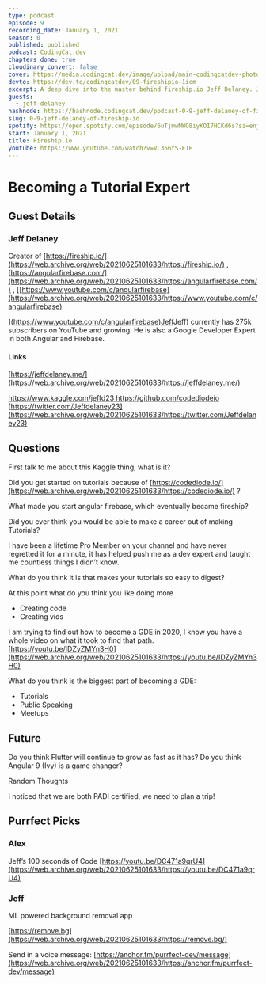 ```yaml
---
type: podcast
episode: 9
recording_date: January 1, 2021
season: 0
published: published
podcast: CodingCat.dev
chapters_done: true
cloudinary_convert: false
cover: https://media.codingcat.dev/image/upload/main-codingcatdev-photo/s3aphcb0oolagf7lxwqs.png
devto: https://dev.to/codingcatdev/09-fireshipio-1icm
excerpt: A deep dive into the master behind fireship.io Jeff Delaney. Jeff explains how he makes such great tutorials.
guests:
  - jeff-delaney
hashnode: https://hashnode.codingcat.dev/podcast-0-9-jeff-delaney-of-fireship-io
slug: 0-9-jeff-delaney-of-fireship-io
spotify: https://open.spotify.com/episode/6uTjmwNWG8iyKOI7HCKd6s?si=enjRh1GmTS-aS1UKfBjdYg
start: January 1, 2021
title: Fireship.io
youtube: https://www.youtube.com/watch?v=VL366tS-ETE
---
```


# Becoming a Tutorial Expert

## Guest Details

### Jeff Delaney

Creator of [https://fireship.io/](https://web.archive.org/web/20210625101633/https://fireship.io/) , [https://angularfirebase.com/](https://web.archive.org/web/20210625101633/https://angularfirebase.com/) , \[[https://www.youtube.com/c/angularfirebase](https://web.archive.org/web/20210625101633/https://www.youtube.com/c/angularfirebase)

\]([https://www.youtube.com/c/angularfirebase)Jeff](https://web.archive.org/web/20210625101633/https://www.youtube.com/c/angularfirebase)Jeff) currently has 275k subscribers on YouTube and growing. He is also a Google Developer Expert in both Angular and Firebase.

#### Links

[https://jeffdelaney.me/](https://web.archive.org/web/20210625101633/https://jeffdelaney.me/)

[https://www.kaggle.com/jeffd23
](https://web.archive.org/web/20210625101633/https://www.kaggle.com/jeffd23)[https://github.com/codediodeio
](https://web.archive.org/web/20210625101633/https://github.com/codediodeio)[https://twitter.com/Jeffdelaney23](https://web.archive.org/web/20210625101633/https://twitter.com/Jeffdelaney23)

## Questions

First talk to me about this Kaggle thing, what is it?

Did you get started on tutorials because of [https://codediode.io/](https://web.archive.org/web/20210625101633/https://codediode.io/) ?

What made you start angular firebase, which eventually became fireship?

Did you ever think you would be able to make a career out of making Tutorials?

I have been a lifetime Pro Member on your channel and have never regretted it for a minute, it has helped push me as a dev expert and taught me countless things I didn’t know.

What do you think it is that makes your tutorials so easy to digest?

At this point what do you think you like doing more

- Creating code
- Creating vids

I am trying to find out how to become a GDE in 2020, I know you have a whole video on what it took to find that path. [https://youtu.be/IDZyZMYn3H0](https://web.archive.org/web/20210625101633/https://youtu.be/IDZyZMYn3H0)

What do you think is the biggest part of becoming a GDE:

- Tutorials
- Public Speaking
- Meetups

## Future

Do you think Flutter will continue to grow as fast as it has?
Do you think Angular 9 (Ivy) is a game changer?

Random Thoughts

I noticed that we are both PADI certified, we need to plan a trip!

## Purrfect Picks

### Alex

Jeff’s 100 seconds of Code
[https://youtu.be/DC471a9qrU4](https://web.archive.org/web/20210625101633/https://youtu.be/DC471a9qrU4)

### Jeff

ML powered background removal app

[https://remove.bg](https://web.archive.org/web/20210625101633/https://remove.bg/)

Send in a voice message: [https://anchor.fm/purrfect-dev/message](https://web.archive.org/web/20210625101633/https://anchor.fm/purrfect-dev/message)
